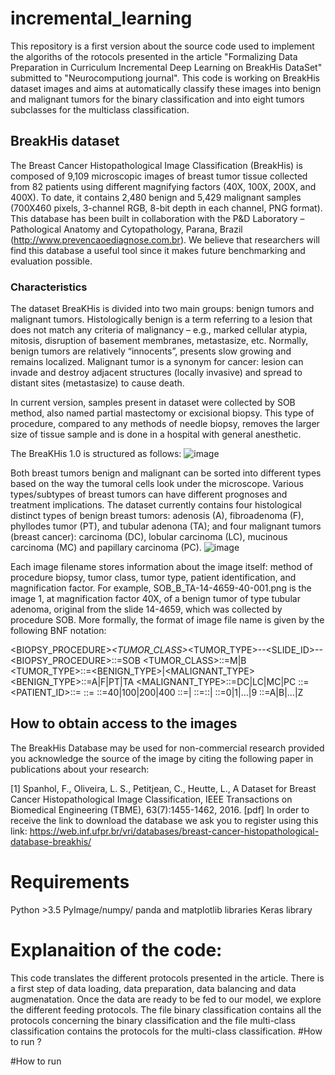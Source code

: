 # incremental_learning
This repository is a first version about the source code used to implement the algoriths of the rotocols presented in the article "Formalizing Data Preparation in
Curriculum Incremental Deep Learning on BreakHis DataSet" submitted to "Neurocomputiong journal".
This code is working on BreakHis dataset images and aims at automatically classify these images into benign and malignant tumors for the binary classification and into eight  tumors subclasses for the multiclass classification.
## BreakHis dataset
The Breast Cancer Histopathological Image Classification (BreakHis) is  composed of 9,109 microscopic images of breast tumor tissue collected from 82 patients using different magnifying factors (40X, 100X, 200X, and 400X).  To date, it contains 2,480  benign and 5,429 malignant samples (700X460 pixels, 3-channel RGB, 8-bit depth in each channel, PNG format). This database has been built in collaboration with the P&D Laboratory  – Pathological Anatomy and Cytopathology, Parana, Brazil (http://www.prevencaoediagnose.com.br). We believe that researchers will find this database a useful tool since it makes future benchmarking and evaluation possible.

### Characteristics
The dataset BreaKHis is divided into two main groups: benign tumors and malignant tumors. Histologically benign is a term referring to a lesion that does not match any criteria of malignancy – e.g., marked cellular atypia, mitosis, disruption of basement membranes, metastasize, etc. Normally, benign tumors are relatively “innocents”, presents slow growing and remains localized. Malignant tumor is a synonym for cancer: lesion can invade and destroy adjacent structures (locally invasive) and spread to distant sites (metastasize) to cause death.

In current version, samples present in dataset were collected by SOB method, also named partial mastectomy or excisional biopsy. This type of procedure, compared to any methods of needle biopsy, removes the larger size of tissue sample and is done in a hospital with general anesthetic.

The BreaKHis 1.0 is structured as follows:
![image](https://user-images.githubusercontent.com/78418034/150153807-7bb6eb73-2882-495a-be0e-a2c9f401c96e.png)


Both breast tumors benign and malignant can be sorted into different types based on the way the tumoral cells look under the microscope. Various types/subtypes of breast tumors can have different prognoses and treatment implications. The dataset currently contains four histological distinct types of benign breast tumors: adenosis (A), fibroadenoma (F), phyllodes tumor (PT), and tubular adenona (TA);  and four malignant tumors (breast cancer): carcinoma (DC), lobular carcinoma (LC), mucinous carcinoma (MC) and papillary carcinoma (PC).
![image](https://user-images.githubusercontent.com/78418034/150153579-1c32d9c9-02a4-4d4d-9aa2-0f48134e54de.png)

Each image filename stores information about the image itself: method of procedure biopsy, tumor class, tumor type, patient identification, and magnification factor. For example, SOB_B_TA-14-4659-40-001.png is the image 1, at magnification factor 40X, of a benign tumor of type tubular adenoma, original from the slide 14-4659, which was collected by procedure SOB. More formally, the format of image file name is given by the following BNF notation:

<BIOPSY_PROCEDURE>_<TUMOR_CLASS>_<TUMOR_TYPE>-<YEAR>-<SLIDE_ID>-<MAG>-<SEQ>
<BIOPSY_PROCEDURE>::=SOB
<TUMOR_CLASS>::=M|B
<TUMOR_TYPE>::=<BENIGN_TYPE>|<MALIGNANT_TYPE>
<BENIGN_TYPE>::=A|F|PT|TA
<MALIGNANT_TYPE>::=DC|LC|MC|PC
<YEAR>::=<DIGIT><DIGIT>
<PATIENT_ID>::=<NUMBER><SEC>
<SEQ>::=<NUMBER>
<MAG>::=40|100|200|400
<NUMBER>::=<NUMBER><DIGIT>|<DIGIT>
<SEC>::=<SEC>::<LETTER>|<LETTER>
<DIGIT>::=0|1|…|9
<LETTER>::=A|B|…|Z
  
## How to obtain access to the images
The BreakHis Database may be used for non-commercial research provided you acknowledge the source of the image by citing the following paper in publications about your research:

[1] Spanhol, F., Oliveira, L. S., Petitjean, C., Heutte, L., A Dataset for Breast Cancer Histopathological Image Classification, IEEE Transactions on Biomedical Engineering (TBME), 63(7):1455-1462, 2016. [pdf]
In order to receive the link to download the database we ask you to register using this link: https://web.inf.ufpr.br/vri/databases/breast-cancer-histopathological-database-breakhis/
 # Requirements
  Python >3.5
  PyImage/numpy/ panda and matplotlib libraries
  Keras library
  
  # Explanaition of the code:
  This code translates the different protocols presented in the article. There is a first step of data loading, data preparation, data balancing and data augmenatation. Once the data are ready to be fed to our model, we explore the different feeding protocols.
  The file binary classification contains all the protocols concerning the binary classification and the file multi-class classification contains the protocols for the multi-class classification.
#How to run ?
  

  #How to run
  
